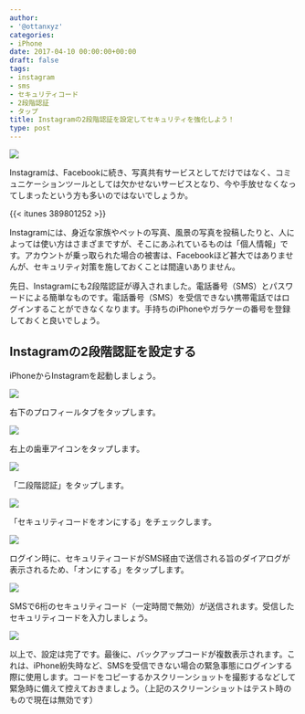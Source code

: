 ```yaml
---
author:
- '@ottanxyz'
categories:
- iPhone
date: 2017-04-10 00:00:00+00:00
draft: false
tags:
- instagram
- sms
- セキュリティコード
- 2段階認証
- タップ
title: Instagramの2段階認証を設定してセキュリティを強化しよう！
type: post
---
```


![](170410-58eb41180c1a1.jpg)

Instagramは、Facebookに続き、写真共有サービスとしてだけではなく、コミュニケーションツールとしては欠かせないサービスとなり、今や手放せなくなってしまったという方も多いのではないでしょうか。

{{< itunes 389801252 >}}

Instagramには、身近な家族やペットの写真、風景の写真を投稿したりと、人によっては使い方はさまざまですが、そこにあふれているものは「個人情報」です。アカウントが乗っ取られた場合の被害は、Facebookほど甚大ではありませんが、セキュリティ対策を施しておくことは間違いありません。

先日、Instagramにも2段階認証が導入されました。電話番号（SMS）とパスワードによる簡単なものです。電話番号（SMS）を受信できない携帯電話ではログインすることができなくなります。手持ちのiPhoneやガラケーの番号を登録しておくと良いでしょう。

## Instagramの2段階認証を設定する

iPhoneからInstagramを起動しましょう。

![](170410-58eb411f5d2db.png)

右下のプロフィールタブをタップします。

![](170410-58eb4125882a8.png)

右上の歯車アイコンをタップします。

![](170410-58eb412a254df.png)

「二段階認証」をタップします。

![](170410-58eb412f074a3.png)

「セキュリティコードをオンにする」をチェックします。

![](170410-58eb41348c9b6.png)

ログイン時に、セキュリティコードがSMS経由で送信される旨のダイアログが表示されるため、「オンにする」をタップします。

![](170410-58eb42927d949.png)

SMSで6桁のセキュリティコード（一定時間で無効）が送信されます。受信したセキュリティコードを入力しましょう。

![](170410-58eb413f75728.png)

以上で、設定は完了です。最後に、バックアップコードが複数表示されます。これは、iPhone紛失時など、SMSを受信できない場合の緊急事態にログインする際に使用します。コードをコピーするかスクリーンショットを撮影するなどして緊急時に備えて控えておきましょう。（上記のスクリーンショットはテスト時のもので現在は無効です）
